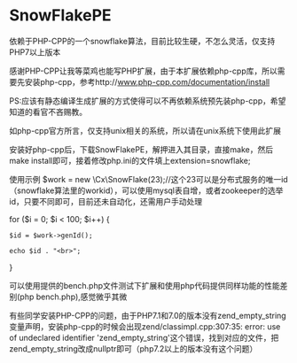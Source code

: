 # SnowFlakePE
依赖于PHP-CPP的一个snowflake算法，目前比较生硬，不怎么灵活，仅支持PHP7以上版本

感谢PHP-CPP让我等菜鸡也能写PHP扩展，由于本扩展依赖php-cpp库，所以需要先安装php-cpp，参考http://www.php-cpp.com/documentation/install

PS:应该有静态编译生成扩展的方式使得可以不再依赖系统预先装php-cpp，希望知道的看官不吝赐教。

如php-cpp官方所言，仅支持unix相关的系统，所以请在unix系统下使用此扩展

安装好php-cpp后，下载SnowFlakePE，解押进入其目录，直接make，然后make install即可，接着修改php.ini的文件填上extension=snowflake;

使用示例
$work = new \Cx\SnowFlake(23);//这个23可以是分布式服务的唯一id（snowflake算法里的workid），可以使用mysql表自增，或者zookeeper的选举id，只要不同即可，目前还未自动化，还需用户手动处理

for ($i = 0; $i < 100; $i++) {

    $id = $work->genId();
    
    echo $id . "<br>";
    
}

可以使用提供的bench.php文件测试下扩展和使用php代码提供同样功能的性能差别(php bench.php),感觉微乎其微


有些同学安装PHP-CPP的问题，由于PHP7.1和7.0的版本没有zend_empty_string变量声明，安装php-cpp的时候会出现zend/classimpl.cpp:307:35: error: use of undeclared identifier 'zend_empty_string'这个错误，找到对应的文件，把zend_empty_string改成nullptr即可（php7.2以上的版本没有这个问题）
